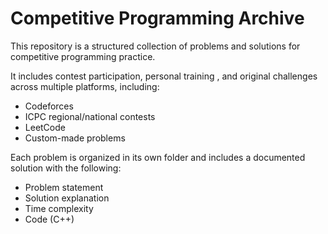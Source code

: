 # Competitive Programming Archive

This repository is a structured collection of problems and solutions for competitive programming practice.

It includes contest participation, personal training , and original challenges across multiple platforms, including:

- Codeforces
- ICPC regional/national contests
- LeetCode
- Custom-made problems

Each problem is organized in its own folder and includes a documented solution with the following:

- Problem statement
- Solution explanation
- Time complexity
- Code (C++)